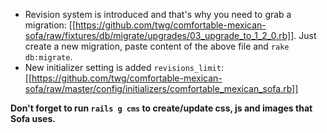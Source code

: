 * Revision system is introduced and that's why you need to grab a migration: [[https://github.com/twg/comfortable-mexican-sofa/raw/fixtures/db/migrate/upgrades/03_upgrade_to_1_2_0.rb]]. Just create a new migration, paste content of the above file and `rake db:migrate`.
* New initializer setting is added `revisions_limit`: [[https://github.com/twg/comfortable-mexican-sofa/raw/master/config/initializers/comfortable_mexican_sofa.rb]]

**Don't forget to run `rails g cms` to create/update css, js and images that Sofa uses.**
